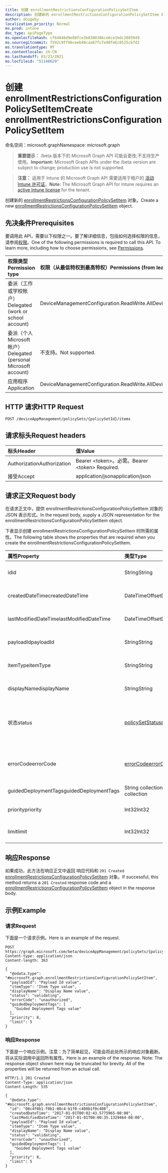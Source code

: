 ```yaml
---
title: 创建 enrollmentRestrictionsConfigurationPolicySetItem
description: 创建新的 enrollmentRestrictionsConfigurationPolicySetItem 对象。
author: dougeby
localization_priority: Normal
ms.prod: intune
doc_type: apiPageType
ms.openlocfilehash: cf64846d9e80fce3b8300386ce0ce1bdc2085949
ms.sourcegitcommit: f592c9ff96ceeb40caa67fcfe90fe6c8525cb7d2
ms.translationtype: MT
ms.contentlocale: zh-CN
ms.lasthandoff: 03/23/2021
ms.locfileid: "51148629"
---
```

# <a name="create-enrollmentrestrictionsconfigurationpolicysetitem"></a><span data-ttu-id="d15bb-103">创建 enrollmentRestrictionsConfigurationPolicySetItem</span><span class="sxs-lookup"><span data-stu-id="d15bb-103">Create enrollmentRestrictionsConfigurationPolicySetItem</span></span>

<span data-ttu-id="d15bb-104">命名空间：microsoft.graph</span><span class="sxs-lookup"><span data-stu-id="d15bb-104">Namespace: microsoft.graph</span></span>

> <span data-ttu-id="d15bb-105">**重要提示：** /beta 版本下的 Microsoft Graph API 可能会更改;不支持生产使用。</span><span class="sxs-lookup"><span data-stu-id="d15bb-105">**Important:** Microsoft Graph APIs under the /beta version are subject to change; production use is not supported.</span></span>

> <span data-ttu-id="d15bb-106">**注意：** 适用于 Intune 的 Microsoft Graph API 需要适用于租户的 [活动 Intune 许可证](https://go.microsoft.com/fwlink/?linkid=839381)。</span><span class="sxs-lookup"><span data-stu-id="d15bb-106">**Note:** The Microsoft Graph API for Intune requires an [active Intune license](https://go.microsoft.com/fwlink/?linkid=839381) for the tenant.</span></span>

<span data-ttu-id="d15bb-107">创建新的 [enrollmentRestrictionsConfigurationPolicySetItem](../resources/intune-policyset-enrollmentrestrictionsconfigurationpolicysetitem.md) 对象。</span><span class="sxs-lookup"><span data-stu-id="d15bb-107">Create a new [enrollmentRestrictionsConfigurationPolicySetItem](../resources/intune-policyset-enrollmentrestrictionsconfigurationpolicysetitem.md) object.</span></span>

## <a name="prerequisites"></a><span data-ttu-id="d15bb-108">先决条件</span><span class="sxs-lookup"><span data-stu-id="d15bb-108">Prerequisites</span></span>
<span data-ttu-id="d15bb-p101">要调用此 API，需要以下权限之一。要了解详细信息，包括如何选择权限的信息，请参阅[权限](/graph/permissions-reference)。</span><span class="sxs-lookup"><span data-stu-id="d15bb-p101">One of the following permissions is required to call this API. To learn more, including how to choose permissions, see [Permissions](/graph/permissions-reference).</span></span>

|<span data-ttu-id="d15bb-111">权限类型</span><span class="sxs-lookup"><span data-stu-id="d15bb-111">Permission type</span></span>|<span data-ttu-id="d15bb-112">权限（从最低特权到最高特权）</span><span class="sxs-lookup"><span data-stu-id="d15bb-112">Permissions (from least to most privileged)</span></span>|
|:---|:---|
|<span data-ttu-id="d15bb-113">委派（工作或学校帐户）</span><span class="sxs-lookup"><span data-stu-id="d15bb-113">Delegated (work or school account)</span></span>|<span data-ttu-id="d15bb-114">DeviceManagementConfiguration.ReadWrite.All</span><span class="sxs-lookup"><span data-stu-id="d15bb-114">DeviceManagementConfiguration.ReadWrite.All</span></span>|
|<span data-ttu-id="d15bb-115">委派（个人 Microsoft 帐户）</span><span class="sxs-lookup"><span data-stu-id="d15bb-115">Delegated (personal Microsoft account)</span></span>|<span data-ttu-id="d15bb-116">不支持。</span><span class="sxs-lookup"><span data-stu-id="d15bb-116">Not supported.</span></span>|
|<span data-ttu-id="d15bb-117">应用程序</span><span class="sxs-lookup"><span data-stu-id="d15bb-117">Application</span></span>|<span data-ttu-id="d15bb-118">DeviceManagementConfiguration.ReadWrite.All</span><span class="sxs-lookup"><span data-stu-id="d15bb-118">DeviceManagementConfiguration.ReadWrite.All</span></span>|

## <a name="http-request"></a><span data-ttu-id="d15bb-119">HTTP 请求</span><span class="sxs-lookup"><span data-stu-id="d15bb-119">HTTP Request</span></span>
<!-- {
  "blockType": "ignored"
}
-->
``` http
POST /deviceAppManagement/policySets/{policySetId}/items
```

## <a name="request-headers"></a><span data-ttu-id="d15bb-120">请求标头</span><span class="sxs-lookup"><span data-stu-id="d15bb-120">Request headers</span></span>
|<span data-ttu-id="d15bb-121">标头</span><span class="sxs-lookup"><span data-stu-id="d15bb-121">Header</span></span>|<span data-ttu-id="d15bb-122">值</span><span class="sxs-lookup"><span data-stu-id="d15bb-122">Value</span></span>|
|:---|:---|
|<span data-ttu-id="d15bb-123">Authorization</span><span class="sxs-lookup"><span data-stu-id="d15bb-123">Authorization</span></span>|<span data-ttu-id="d15bb-124">Bearer &lt;token&gt;。必需。</span><span class="sxs-lookup"><span data-stu-id="d15bb-124">Bearer &lt;token&gt; Required.</span></span>|
|<span data-ttu-id="d15bb-125">接受</span><span class="sxs-lookup"><span data-stu-id="d15bb-125">Accept</span></span>|<span data-ttu-id="d15bb-126">application/json</span><span class="sxs-lookup"><span data-stu-id="d15bb-126">application/json</span></span>|

## <a name="request-body"></a><span data-ttu-id="d15bb-127">请求正文</span><span class="sxs-lookup"><span data-stu-id="d15bb-127">Request body</span></span>
<span data-ttu-id="d15bb-128">在请求正文中，提供 enrollmentRestrictionsConfigurationPolicySetItem 对象的 JSON 表示形式。</span><span class="sxs-lookup"><span data-stu-id="d15bb-128">In the request body, supply a JSON representation for the enrollmentRestrictionsConfigurationPolicySetItem object.</span></span>

<span data-ttu-id="d15bb-129">下表显示创建 enrollmentRestrictionsConfigurationPolicySetItem 时所需的属性。</span><span class="sxs-lookup"><span data-stu-id="d15bb-129">The following table shows the properties that are required when you create the enrollmentRestrictionsConfigurationPolicySetItem.</span></span>

|<span data-ttu-id="d15bb-130">属性</span><span class="sxs-lookup"><span data-stu-id="d15bb-130">Property</span></span>|<span data-ttu-id="d15bb-131">类型</span><span class="sxs-lookup"><span data-stu-id="d15bb-131">Type</span></span>|<span data-ttu-id="d15bb-132">说明</span><span class="sxs-lookup"><span data-stu-id="d15bb-132">Description</span></span>|
|:---|:---|:---|
|<span data-ttu-id="d15bb-133">id</span><span class="sxs-lookup"><span data-stu-id="d15bb-133">id</span></span>|<span data-ttu-id="d15bb-134">String</span><span class="sxs-lookup"><span data-stu-id="d15bb-134">String</span></span>|<span data-ttu-id="d15bb-135">MobileAppPolicySetItem 的键。</span><span class="sxs-lookup"><span data-stu-id="d15bb-135">Key of the MobileAppPolicySetItem.</span></span> <span data-ttu-id="d15bb-136">继承自 [policySetItem](../resources/intune-policyset-policysetitem.md)</span><span class="sxs-lookup"><span data-stu-id="d15bb-136">Inherited from [policySetItem](../resources/intune-policyset-policysetitem.md)</span></span>|
|<span data-ttu-id="d15bb-137">createdDateTime</span><span class="sxs-lookup"><span data-stu-id="d15bb-137">createdDateTime</span></span>|<span data-ttu-id="d15bb-138">DateTimeOffset</span><span class="sxs-lookup"><span data-stu-id="d15bb-138">DateTimeOffset</span></span>|<span data-ttu-id="d15bb-139">PolicySetItem 的创建时间。</span><span class="sxs-lookup"><span data-stu-id="d15bb-139">Creation time of the PolicySetItem.</span></span> <span data-ttu-id="d15bb-140">继承自 [policySetItem](../resources/intune-policyset-policysetitem.md)</span><span class="sxs-lookup"><span data-stu-id="d15bb-140">Inherited from [policySetItem](../resources/intune-policyset-policysetitem.md)</span></span>|
|<span data-ttu-id="d15bb-141">lastModifiedDateTime</span><span class="sxs-lookup"><span data-stu-id="d15bb-141">lastModifiedDateTime</span></span>|<span data-ttu-id="d15bb-142">DateTimeOffset</span><span class="sxs-lookup"><span data-stu-id="d15bb-142">DateTimeOffset</span></span>|<span data-ttu-id="d15bb-143">PolicySetItem 的上次修改时间。</span><span class="sxs-lookup"><span data-stu-id="d15bb-143">Last modified time of the PolicySetItem.</span></span> <span data-ttu-id="d15bb-144">继承自 [policySetItem](../resources/intune-policyset-policysetitem.md)</span><span class="sxs-lookup"><span data-stu-id="d15bb-144">Inherited from [policySetItem](../resources/intune-policyset-policysetitem.md)</span></span>|
|<span data-ttu-id="d15bb-145">payloadId</span><span class="sxs-lookup"><span data-stu-id="d15bb-145">payloadId</span></span>|<span data-ttu-id="d15bb-146">String</span><span class="sxs-lookup"><span data-stu-id="d15bb-146">String</span></span>|<span data-ttu-id="d15bb-147">PolicySetItem 的 PayloadId。</span><span class="sxs-lookup"><span data-stu-id="d15bb-147">PayloadId of the PolicySetItem.</span></span> <span data-ttu-id="d15bb-148">继承自 [policySetItem](../resources/intune-policyset-policysetitem.md)</span><span class="sxs-lookup"><span data-stu-id="d15bb-148">Inherited from [policySetItem](../resources/intune-policyset-policysetitem.md)</span></span>|
|<span data-ttu-id="d15bb-149">itemType</span><span class="sxs-lookup"><span data-stu-id="d15bb-149">itemType</span></span>|<span data-ttu-id="d15bb-150">String</span><span class="sxs-lookup"><span data-stu-id="d15bb-150">String</span></span>|<span data-ttu-id="d15bb-151">PolicySetItem 的 policySetType。</span><span class="sxs-lookup"><span data-stu-id="d15bb-151">policySetType of the PolicySetItem.</span></span> <span data-ttu-id="d15bb-152">继承自 [policySetItem](../resources/intune-policyset-policysetitem.md)</span><span class="sxs-lookup"><span data-stu-id="d15bb-152">Inherited from [policySetItem](../resources/intune-policyset-policysetitem.md)</span></span>|
|<span data-ttu-id="d15bb-153">displayName</span><span class="sxs-lookup"><span data-stu-id="d15bb-153">displayName</span></span>|<span data-ttu-id="d15bb-154">String</span><span class="sxs-lookup"><span data-stu-id="d15bb-154">String</span></span>|<span data-ttu-id="d15bb-155">PolicySetItem 的 DisplayName。</span><span class="sxs-lookup"><span data-stu-id="d15bb-155">DisplayName of the PolicySetItem.</span></span> <span data-ttu-id="d15bb-156">继承自 [policySetItem](../resources/intune-policyset-policysetitem.md)</span><span class="sxs-lookup"><span data-stu-id="d15bb-156">Inherited from [policySetItem](../resources/intune-policyset-policysetitem.md)</span></span>|
|<span data-ttu-id="d15bb-157">状态</span><span class="sxs-lookup"><span data-stu-id="d15bb-157">status</span></span>|[<span data-ttu-id="d15bb-158">policySetStatus</span><span class="sxs-lookup"><span data-stu-id="d15bb-158">policySetStatus</span></span>](../resources/intune-policyset-policysetstatus.md)|<span data-ttu-id="d15bb-159">PolicySetItem 的状态。</span><span class="sxs-lookup"><span data-stu-id="d15bb-159">Status of the PolicySetItem.</span></span> <span data-ttu-id="d15bb-160">继承自 [policySetItem](../resources/intune-policyset-policysetitem.md)。</span><span class="sxs-lookup"><span data-stu-id="d15bb-160">Inherited from [policySetItem](../resources/intune-policyset-policysetitem.md).</span></span> <span data-ttu-id="d15bb-161">可取值为：`unknown`、`validating`、`partialSuccess`、`success`、`error`、`notAssigned`。</span><span class="sxs-lookup"><span data-stu-id="d15bb-161">Possible values are: `unknown`, `validating`, `partialSuccess`, `success`, `error`, `notAssigned`.</span></span>|
|<span data-ttu-id="d15bb-162">errorCode</span><span class="sxs-lookup"><span data-stu-id="d15bb-162">errorCode</span></span>|[<span data-ttu-id="d15bb-163">errorCode</span><span class="sxs-lookup"><span data-stu-id="d15bb-163">errorCode</span></span>](../resources/intune-policyset-errorcode.md)|<span data-ttu-id="d15bb-164">错误代码（如果发生了任何错误）。</span><span class="sxs-lookup"><span data-stu-id="d15bb-164">Error code if any occured.</span></span> <span data-ttu-id="d15bb-165">继承自 [policySetItem](../resources/intune-policyset-policysetitem.md)。</span><span class="sxs-lookup"><span data-stu-id="d15bb-165">Inherited from [policySetItem](../resources/intune-policyset-policysetitem.md).</span></span> <span data-ttu-id="d15bb-166">可取值为：`noError`、`unauthorized`、`notFound`、`deleted`。</span><span class="sxs-lookup"><span data-stu-id="d15bb-166">Possible values are: `noError`, `unauthorized`, `notFound`, `deleted`.</span></span>|
|<span data-ttu-id="d15bb-167">guidedDeploymentTags</span><span class="sxs-lookup"><span data-stu-id="d15bb-167">guidedDeploymentTags</span></span>|<span data-ttu-id="d15bb-168">String collection</span><span class="sxs-lookup"><span data-stu-id="d15bb-168">String collection</span></span>|<span data-ttu-id="d15bb-169">引导式部署的标记 继承自 [policySetItem](../resources/intune-policyset-policysetitem.md)</span><span class="sxs-lookup"><span data-stu-id="d15bb-169">Tags of the guided deployment Inherited from [policySetItem](../resources/intune-policyset-policysetitem.md)</span></span>|
|<span data-ttu-id="d15bb-170">priority</span><span class="sxs-lookup"><span data-stu-id="d15bb-170">priority</span></span>|<span data-ttu-id="d15bb-171">Int32</span><span class="sxs-lookup"><span data-stu-id="d15bb-171">Int32</span></span>|<span data-ttu-id="d15bb-172">EnrollmentRestrictionsConfigurationPolicySetItem 的优先级。</span><span class="sxs-lookup"><span data-stu-id="d15bb-172">Priority of the EnrollmentRestrictionsConfigurationPolicySetItem.</span></span>|
|<span data-ttu-id="d15bb-173">limit</span><span class="sxs-lookup"><span data-stu-id="d15bb-173">limit</span></span>|<span data-ttu-id="d15bb-174">Int32</span><span class="sxs-lookup"><span data-stu-id="d15bb-174">Int32</span></span>|<span data-ttu-id="d15bb-175">EnrollmentRestrictionsConfigurationPolicySetItem 的限制。</span><span class="sxs-lookup"><span data-stu-id="d15bb-175">Limit of the EnrollmentRestrictionsConfigurationPolicySetItem.</span></span>|



## <a name="response"></a><span data-ttu-id="d15bb-176">响应</span><span class="sxs-lookup"><span data-stu-id="d15bb-176">Response</span></span>
<span data-ttu-id="d15bb-177">如果成功，此方法在响应正文中返回 响应代码和 `201 Created` [enrollmentRestrictionsConfigurationPolicySetItem](../resources/intune-policyset-enrollmentrestrictionsconfigurationpolicysetitem.md) 对象。</span><span class="sxs-lookup"><span data-stu-id="d15bb-177">If successful, this method returns a `201 Created` response code and a [enrollmentRestrictionsConfigurationPolicySetItem](../resources/intune-policyset-enrollmentrestrictionsconfigurationpolicysetitem.md) object in the response body.</span></span>

## <a name="example"></a><span data-ttu-id="d15bb-178">示例</span><span class="sxs-lookup"><span data-stu-id="d15bb-178">Example</span></span>

### <a name="request"></a><span data-ttu-id="d15bb-179">请求</span><span class="sxs-lookup"><span data-stu-id="d15bb-179">Request</span></span>
<span data-ttu-id="d15bb-180">下面是一个请求示例。</span><span class="sxs-lookup"><span data-stu-id="d15bb-180">Here is an example of the request.</span></span>
``` http
POST https://graph.microsoft.com/beta/deviceAppManagement/policySets/{policySetId}/items
Content-type: application/json
Content-length: 363

{
  "@odata.type": "#microsoft.graph.enrollmentRestrictionsConfigurationPolicySetItem",
  "payloadId": "Payload Id value",
  "itemType": "Item Type value",
  "displayName": "Display Name value",
  "status": "validating",
  "errorCode": "unauthorized",
  "guidedDeploymentTags": [
    "Guided Deployment Tags value"
  ],
  "priority": 8,
  "limit": 5
}
```

### <a name="response"></a><span data-ttu-id="d15bb-181">响应</span><span class="sxs-lookup"><span data-stu-id="d15bb-181">Response</span></span>
<span data-ttu-id="d15bb-p110">下面是一个响应示例。注意：为了简单起见，可能会将此处所示的响应对象截断。将从实际调用中返回所有属性。</span><span class="sxs-lookup"><span data-stu-id="d15bb-p110">Here is an example of the response. Note: The response object shown here may be truncated for brevity. All of the properties will be returned from an actual call.</span></span>
``` http
HTTP/1.1 201 Created
Content-Type: application/json
Content-Length: 535

{
  "@odata.type": "#microsoft.graph.enrollmentRestrictionsConfigurationPolicySetItem",
  "id": "08c4f0b1-f0b1-08c4-b1f0-c408b1f0c408",
  "createdDateTime": "2017-01-01T00:02:43.5775965-08:00",
  "lastModifiedDateTime": "2017-01-01T00:00:35.1329464-08:00",
  "payloadId": "Payload Id value",
  "itemType": "Item Type value",
  "displayName": "Display Name value",
  "status": "validating",
  "errorCode": "unauthorized",
  "guidedDeploymentTags": [
    "Guided Deployment Tags value"
  ],
  "priority": 8,
  "limit": 5
}
```




